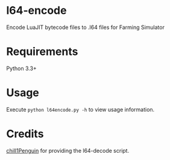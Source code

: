 # l64-encode
 Encode LuaJIT bytecode files to .l64 files for Farming Simulator

# Requirements

Python 3.3+


# Usage

Execute `python l64encode.py -h` to view usage information.

# Credits

[chill1Penguin](https://github.com/) for providing the l64-decode script.
